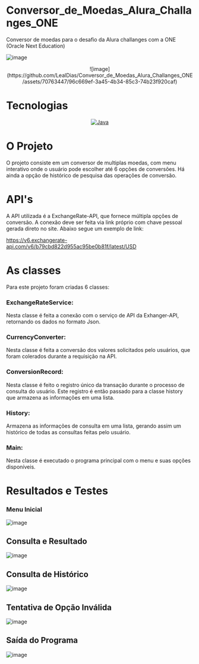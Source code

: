 # Conversor_de_Moedas_Alura_Challanges_ONE

Conversor de moedas para o desafio da Alura challanges com a ONE (Oracle Next Education)

![image](https://github.com/LealDias/Conversor_de_Moedas_Alura_Challanges_ONE/assets/70763447/96c669ef-3a45-4b34-85c3-74b23f920caf)
<p align="center">
![image](https://github.com/LealDias/Conversor_de_Moedas_Alura_Challanges_ONE/assets/70763447/96c669ef-3a45-4b34-85c3-74b23f920caf)
</p>

# Tecnologias

<p align="center">
  <a href="#">
    <img src="https://img.shields.io/badge/Java-E34F26?style=for-the-badge&logo=java&logoColor=white" alt="Java">
  </a>
</p>

# O Projeto

O projeto consiste em um conversor de multiplas moedas, com menu interativo onde o usuário pode escolher até 6 opções de conversões. Há ainda a opção de histórico de pesquisa das operações de conversão.

# API's

A API utilizada é a ExchangeRate-API, que fornece múltipla opções de conversão. A conexão deve ser feita via link próprio com chave pessoal gerada direto no site. Abaixo segue um exemplo de link:

https://v6.exchangerate-api.com/v6/b79cbd822d955ac95be0b81f/latest/USD

# As classes

Para este projeto foram criadas 6 classes:

### ExchangeRateService:

Nesta classe é feita a conexão com o serviço de API da Exhanger-API, retornando os dados no formato Json.

### CurrencyConverter:

Nesta classe é feita a conversão dos valores solicitados pelo usuários, que foram colerados durante a requisição na API.

### ConversionRecord:

Nesta classe é feito o registro único da transação durante o processo de consulta do usuário. Este registro é então passado para a classe history que armazena as informações em uma lista.

### History:

Armazena as informações de consulta em uma lista, gerando assim um histórico de todas as consultas feitas pelo usuário.

### Main:

Nesta classe é executado o programa principal com o menu e suas opções disponíveis.

# Resultados e Testes

### Menu Inicial

![image](https://github.com/LealDias/Conversor_de_Moedas_Alura_Challanges_ONE/assets/70763447/a697c820-a0a1-4624-837a-ecc32b0445c7)

## Consulta e Resultado

![image](https://github.com/LealDias/Conversor_de_Moedas_Alura_Challanges_ONE/assets/70763447/51665f3e-95b7-4dd7-a30d-a9b9efda0cc7)

## Consulta de Histórico

![image](https://github.com/LealDias/Conversor_de_Moedas_Alura_Challanges_ONE/assets/70763447/99e303b1-adbf-4978-9590-6618c3bda160)

## Tentativa de Opção Inválida

![image](https://github.com/LealDias/Conversor_de_Moedas_Alura_Challanges_ONE/assets/70763447/33b0753c-667b-4b44-b2fe-d2bc12c1d6f0)


## Saída do Programa

![image](https://github.com/LealDias/Conversor_de_Moedas_Alura_Challanges_ONE/assets/70763447/19888e04-42ab-456e-b978-1f47479f0857)


